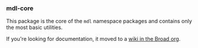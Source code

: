 ### mdl-core

This package is the core of the `mdl` namespace packages and contains only the most basic utilities.

If you're looking for documentation, it moved to a [wiki in the Broad org](https://github.com/broadinstitute/MDL-Documentation/wiki).

